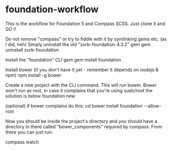 # foundation-workflow
This is the workflow for Foundation 5 and Compass SCSS. Just clone it and GO !!


Do not remove "compass" or try to fiddle with it by symlinking gems etc. (as I did, heh)
Simply uninstall the old "zurb-foundation-4.3.2" gem
gem uninstall zurb-foundation

Install the "foundation" CLI gem
gem install foundation

Install bower (if you don't have it yet - remember it depends on nodejs & npm)
npm install -g bower

Create a new project with the CLI command. This will run bower.
Bower won't run as root, in case it complains that you're using sudo/root the solution is below
foundation new <myproject path>

(optional) if bower complains do this:
cd <myproject path>
bower install foundation --allow-root

Now you should be inside the project's directory and
you should have a directory in there called "bower_components" required by compass.
From there you can just run:

compass watch
